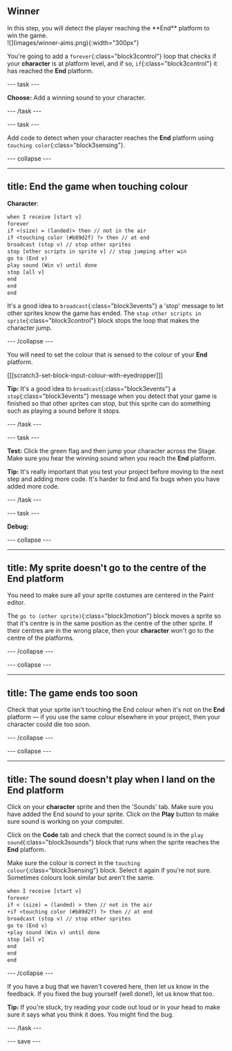## Winner

<div style="display: flex; flex-wrap: wrap">
<div style="flex-basis: 200px; flex-grow: 1; margin-right: 15px;">
In this step, you will detect the player reaching the **End** platform to win the game. 
</div>
<div>
![](images/winner-aims.png){:width="300px"}
</div>
</div>

You're going to add a `forever`{:class="block3control"} loop that checks if your **character** is at platform level, and if so, `if`{:class="block3control"} it has reached the **End** platform.

--- task ---

**Choose:** Add a winning sound to your character.

--- /task ---

--- task ---

Add code to detect when your character reaches the **End** platform using `touching color`{:class="block3sensing"}.

--- collapse ---

---
title: End the game when touching colour
---

**Character**:

```blocks3
when I receive [start v]
forever
if <(size) = (landed)> then // not in the air
if <touching color (#b89d2f) ?> then // at end
broadcast (stop v) // stop other sprites
stop [other scripts in sprite v] // stop jumping after win
go to (End v)
play sound (Win v) until done
stop [all v]
end
end
end
```

It's a good idea to `broadcast`{:class="block3events"} a 'stop' message to let other sprites know the game has ended. The `stop other scripts in sprite`{:class="block3control"} block stops the loop that makes the character jump.

--- /collapse ---

You will need to set the colour that is sensed to the colour of your **End** platform.

[[[scratch3-set-block-input-colour-with-eyedropper]]]

**Tip:** It's a good idea to `broadcast`{:class="block3events"} a `stop`{:class="block3events"} message when you detect that your game is finished so that other sprites can stop, but this sprite can do something such as playing a sound before it stops.

--- /task ---

--- task ---

**Test:** Click the green flag and then jump your character across the Stage. Make sure you hear the winning sound when you reach the **End** platform.

**Tip:** It's really important that you test your project before moving to the next step and adding more code. It's harder to find and fix bugs when you have added more code.

--- /task ---


--- task ---

**Debug:**

--- collapse ---

---
title: My sprite doesn't go to the centre of the End platform
---

You need to make sure all your sprite costumes are centered in the Paint editor.

The `go to (other sprite)`{:class="block3motion"} block moves a sprite so that it's centre is in the same position as the centre of the other sprite. If their centres are in the wrong place, then your **character** won't go to the centre of the platforms.

--- /collapse ---

--- collapse ---

---
title: The game ends too soon
---

Check that your sprite isn't touching the End colour when it's not on the **End** platform — if you use the same colour elsewhere in your project, then your character could die too soon.

--- /collapse ---

--- collapse ---

---
title: The sound doesn't play when I land on the End platform
---

Click on your **character** sprite and then the 'Sounds' tab. Make sure you have added the End sound to your sprite. Click on the **Play** button to make sure sound is working on your computer.

Click on the **Code** tab and check that the correct sound is in the `play sound`{:class="block3sounds"} block that runs when the sprite reaches the **End** platform.

Make sure the colour is correct in the `touching colour`{:class="block3sensing"} block. Select it again if you're not sure. Sometimes colours look similar but aren't the same.

```blocks3
when I receive [start v]
forever
if < (size) = (landed) > then // not in the air
+if <touching color (#b89d2f) ?> then // at end
broadcast (stop v) // stop other sprites
go to (End v)
+play sound (Win v) until done
stop [all v]
end
end
end
```

--- /collapse ---

If you have a bug that we haven't covered here, then let us know in the feedback. If you fixed the bug yourself (well done!), let us know that too.

**Tip:** If you're stuck, try reading your code out loud or in your head to make sure it says what you think it does. You might find the bug.

--- /task ---

--- save ---
